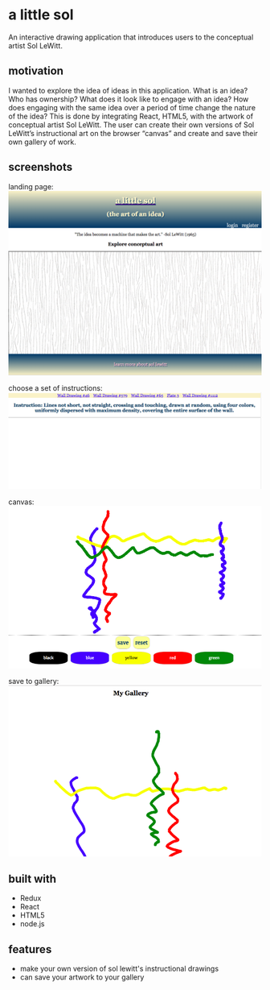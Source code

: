 # a little sol
An interactive drawing application that introduces users to the conceptual artist Sol LeWitt.

## motivation
I wanted to explore the idea of ideas in this application. What is an idea? Who has ownership? What does it look like to engage with an idea? How does engaging with the same idea over a period of time change the nature of the idea? This is done by integrating React, HTML5, with the artwork of conceptual artist Sol LeWitt. The user can create their own versions of Sol LeWitt’s instructional art on the browser “canvas” and create and save their own gallery of work.


## screenshots
landing page:
![landing page](public/landing_page.png)

choose a set of instructions:
![sentiment entry](public/instructions.png)

canvas:
![book recommendations](public/draw.png)

save to gallery:
![entries](public/my_gallery.png)

## built with
* Redux
* React
* HTML5
* node.js

## features
* make your own version of sol lewitt's instructional drawings
* can save your artwork to your gallery
